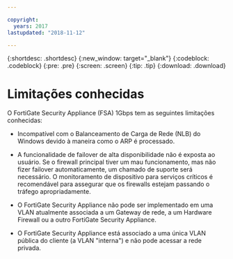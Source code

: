 ```yaml
---

copyright:
  years: 2017
lastupdated: "2018-11-12"

---
```


{:shortdesc: .shortdesc}
{:new_window: target="_blank"}
{:codeblock: .codeblock}
{:pre: .pre}
{:screen: .screen}
{:tip: .tip}
{:download: .download}

# Limitações conhecidas
O FortiGate Security Appliance (FSA) 1Gbps tem as seguintes limitações conhecidas:

* Incompatível com o Balanceamento de Carga de Rede (NLB) do Windows devido à maneira como o ARP é processado.

* A funcionalidade de failover de alta disponibilidade não é exposta ao usuário. Se
o firewall principal tiver um mau funcionamento, mas não fizer failover automaticamente,
um chamado de suporte será necessário. O monitoramento de dispositivo para serviços
críticos é recomendável para assegurar que os firewalls estejam passando o tráfego
apropriadamente.

* O FortiGate Security Appliance não pode ser implementado em uma VLAN atualmente associada a um Gateway de rede, a um Hardware Firewall ou a outro FortiGate Security Appliance.

* O FortiGate Security Appliance está associado a uma única VLAN pública do cliente (a VLAN "interna") e não pode acessar a rede privada.
